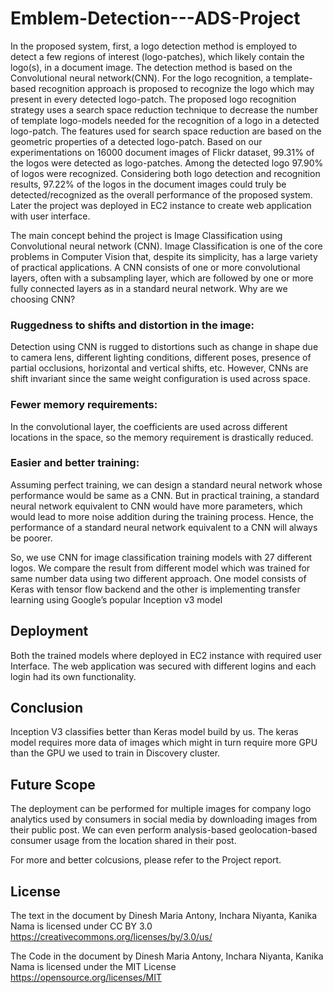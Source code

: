 # Emblem-Detection---ADS-Project

In the proposed system, first, a logo detection method is employed to detect a few regions of interest (logo-patches), which likely contain the logo(s), in a document image. The detection method is based on the Convolutional neural network(CNN). For the logo recognition, a template-based recognition approach is proposed to recognize the logo which may present in every detected logo-patch. The proposed logo recognition strategy uses a search space reduction technique to decrease the number of template logo-models needed for the recognition of a logo in a detected logo-patch. The features used for search space reduction are based on the geometric properties of a detected logo-patch. Based on our experimentations on 16000 document images of Flickr dataset, 99.31% of the logos were detected as logo-patches. Among the detected logo 97.90% of logos were recognized. Considering both logo detection and recognition results, 97.22% of the logos in the document images could truly be detected/recognized as the overall performance of the proposed system. Later the project was deployed in EC2 instance to create web application with user interface.

The main concept behind the project is Image Classification using Convolutional neural network (CNN). Image Classification is one of the core problems in Computer Vision that, despite its simplicity, has a large variety of practical applications. A CNN consists of one or more convolutional layers, often with a subsampling layer, which are followed by one or more fully connected layers as in a standard neural network. Why are we choosing CNN?

### Ruggedness to shifts and distortion in the image:
Detection using CNN is rugged to distortions such as change in shape due to camera lens, different lighting conditions, different poses, presence of partial occlusions, horizontal and vertical shifts, etc. However, CNNs are shift invariant since the same weight configuration is used across space.

### Fewer memory requirements: 
In the convolutional layer, the coefficients are used across different locations in the space, so the memory requirement is drastically reduced. 

### Easier and better training: 
Assuming perfect training, we can design a standard neural network whose performance would be same as a CNN. But in practical training, a standard neural network equivalent to CNN would have more parameters, which would lead to more noise addition during the training process. Hence, the performance of a standard neural network equivalent to a CNN will always be poorer.


 So, we use CNN for image classification training models with 27 different logos. We compare the result from different model which was trained for same number data using two different approach. One model consists of Keras with tensor flow backend and the other is implementing transfer learning using Google’s popular Inception v3 model
 
## Deployment 
Both the trained models where deployed in EC2 instance with required user Interface. The web application was secured with different logins and each login had its own functionality. 

## Conclusion 
Inception V3 classifies better than Keras model build by us. The keras model requires more data of images which might in turn require more GPU than the GPU we used to train in Discovery cluster. 

## Future Scope 
The deployment can be performed for multiple images for company logo analytics used by consumers in social media by downloading images from their public post. We can even perform analysis-based geolocation-based consumer usage from the location shared in their post.

For more and better colcusions, please refer to the Project report.



## License
The text in the document by Dinesh Maria Antony, Inchara Niyanta, Kanika Nama is licensed under CC BY 3.0 
https://creativecommons.org/licenses/by/3.0/us/

The Code in the document by Dinesh Maria Antony, Inchara Niyanta, Kanika Nama is licensed under the MIT License
https://opensource.org/licenses/MIT
